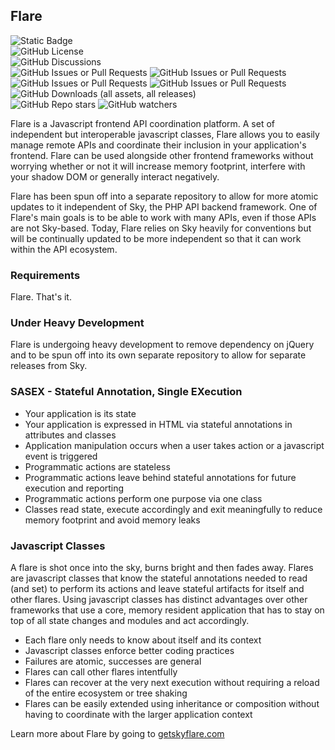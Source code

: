 ## Flare

![Static Badge](https://img.shields.io/badge/version-1.0--alpha-blue)  
![GitHub License](https://img.shields.io/github/license/StrangeSpaceBaby/flare)  
![GitHub Discussions](https://img.shields.io/github/discussions/StrangeSpaceBaby/flare)  
![GitHub Issues or Pull Requests](https://img.shields.io/github/issues/StrangeSpaceBaby/flare)
![GitHub Issues or Pull Requests](https://img.shields.io/github/issues-closed/StrangeSpaceBaby/flare)  
![GitHub Issues or Pull Requests](https://img.shields.io/github/issues-pr/StrangeSpaceBaby/flare)
![GitHub Issues or Pull Requests](https://img.shields.io/github/issues-pr-closed/StrangeSpaceBaby/flare)  
![GitHub Downloads (all assets, all releases)](https://img.shields.io/github/downloads/StrangeSpaceBaby/flare/total)  
![GitHub Repo stars](https://img.shields.io/github/stars/StrangeSpaceBaby/flare)
![GitHub watchers](https://img.shields.io/github/watchers/StrangeSpaceBaby/flare)  

Flare is a Javascript frontend API coordination platform. A set of independent but interoperable javascript classes, Flare allows you to easily manage remote APIs and coordinate their inclusion in your application's frontend. Flare can be used alongside other frontend frameworks without worrying whether or not it will increase memory footprint, interfere with your shadow DOM or generally interact negatively.

Flare has been spun off into a separate repository to allow for more atomic updates to it independent of Sky, the PHP API backend framework. One of Flare's main goals is to be able to work with many APIs, even if those APIs are not Sky-based. Today, Flare relies on Sky heavily for conventions but will be continually updated to be more independent so that it can work within the API ecosystem.

### Requirements

Flare. That's it.

### Under Heavy Development

Flare is undergoing heavy development to remove dependency on jQuery and to be spun off into its own separate repository to allow for separate releases from Sky.

### SASEX - Stateful Annotation, Single EXecution

* Your application is its state
* Your application is expressed in HTML via stateful annotations in attributes and classes
* Application manipulation occurs when a user takes action or a javascript event is triggered
* Programmatic actions are stateless
* Programmatic actions leave behind stateful annotations for future execution and reporting
* Programmatic actions perform one purpose via one class
* Classes read state, execute accordingly and exit meaningfully to reduce memory footprint and avoid memory leaks

### Javascript Classes

A flare is shot once into the sky, burns bright and then fades away. Flares are javascript classes that know the stateful annotations needed to read (and set) to perform its actions and leave stateful artifacts for itself and other flares. Using javascript classes has distinct advantages over other frameworks that use a core, memory resident application that has to stay on top of all state changes and modules and act accordingly.

* Each flare only needs to know about itself and its context
* Javascript classes enforce better coding practices
* Failures are atomic, successes are general
* Flares can call other flares intentfully
* Flares can recover at the very next execution without requiring a reload of the entire ecosystem or tree shaking
* Flares can be easily extended using inheritance or composition without having to coordinate with the larger application context

Learn more about Flare by going to [getskyflare.com](https://www.getskyflare.com/#flare_concepts)
